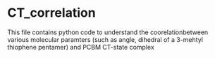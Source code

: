 # CT_correlation

This file contains python code to understand the coorelationbetween various molecular paramters (such as angle, dihedral of a 3-mehtyl thiophene pentamer) and PCBM CT-state complex
